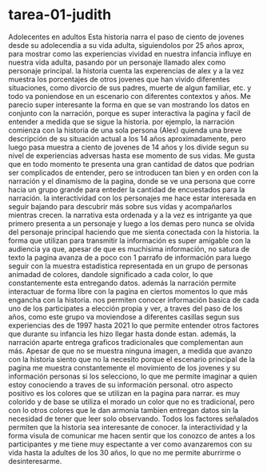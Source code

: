 # tarea-01-judith
Adolecentes en adultos
Esta historia narra el paso de ciento de jovenes desde su adolecendia a su vida adulta, siguiendolos por 25 años aprox, para mostrar como las experiencias vividad en nuestra infancia influye en nuestra vida adulta, pasando por un personaje llamado alex como personaje principal. la historia cuenta las experencias de alex y a la vez muestra los porcentajes de otros jovenes que han vivido diferentes situaciones, como divorcio de sus padres, muerte de algun familiar, etc. y todo va poniendose en un escenario con diferentes contextos y años.
Me parecio super interesante la forma en que se van mostrando los datos en conjunto con la narración, porque es super interactiva la pagina y facil de entender a medida que se sigue la historia. por ejemplo, la narración comienza con la historia de una sola persona (Alex) quienda una breve descripción de su situación actual a los 14 años aproximadamente, pero luego pasa muestra a ciento de jovenes de 14 años y los divide segun su nivel de experiencias adversas hasta ese momento de sus vidas. Me gusta que en todo momento te presenta una gran cantidad de datos que podrian ser complicados de entender, pero se introducen tan bien y en orden con la narración y el dinamismo de la pagina, donde se ve una persona que corre hacia un grupo grande para enteder la cantidad de encuestados para la narración. la interactividad con los personajes me hace estar interesada en seguir bajando para descubrir más sobre sus vidas y acompañarlos mientras crecen. la narrativa esta ordenada y a la vez es intrigante ya que primero presenta a un personaje y luego a los demas pero nunca se olvida del personaje principal haciendo que me sienta conectada con la historia.
la forma que utilizan para transmitir la información es super amigable con la audiencia ya que, apesar de que es muchisima información, no satura de texto la pagina avanza de a poco con 1 parrafo de información para luego seguir con la muestra estadistica representada en un grupo de personas animadad de colores, dandole significado a cada color, lo que constantemente esta entregando datos. además la narración permite interactuar de forma libre con la pagina en ciertos momentos lo que más engancha con la historia. nos permiten conocer información basica de cada uno de los participates a elección propia y ver, a traves del paso de los años, como este grupo va moviendose a diferentes casillas segun sus experiencias des de 1997 hasta 2021 lo que permite entender otros factores que durante su infancia les hizo llegar hasta donde estan. además, la narración aparte entrega graficos tradicionales que complementan aun más. Apesar de que no se muestra ninguna imagen, a medida que avanzo con la historia siento que no la necesito porque el escenario principal de la pagina me muestra constantemente el movimiento de los jovenes y su información personas si los selecciono, lo que me permite imaginar a quien estoy conociendo a traves de su información personal. otro aspecto positivo es los colores que se utilizan en la pagina para narrar. es muy colorido y de base se utiliza el morado un color que no es tradicional, pero con lo otros colores que le dan armonia tambien entregan datos sin la necesidad de tener que leer solo observando. Todos los factores señalados permiten que la historia sea interesante de conocer. la interactividad y la forma visula de comunicar me hacen sentir que los conozco de antes a los participantes y me tiene muy espectante a ver como avanzaremos con su vida hasta la adultes de los 30 años, lo que no me permite aburrirme o desinteresarme.
